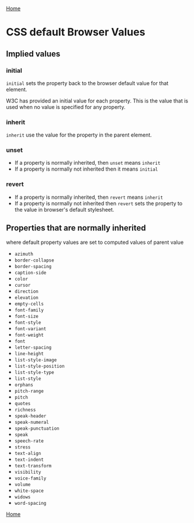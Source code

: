 [Home](./readme.md) 

# CSS default Browser Values

## Implied values

### initial

`initial` sets the property back to the browser default value for that element.

W3C has provided an initial value for each property. This is the value that is used when no value is specified for any property.

### inherit

`inherit` use the value for the property in the parent element.

### unset

* If a property is normally inherited, then `unset` means `inherit`
* If a property is normally not inherited then it means `initial`

### revert

* If a property is normally inherited, then `revert` means `inherit`
* If a property is normally not inherited then `revert` sets the property to the value in browser's default stylesheet.


## Properties that are normally inherited

where default property values are set to computed values of parent value

* `azimuth`
* `border-collapse`
* `border-spacing`
* `caption-side`
* `color`
* `cursor`
* `direction`
* `elevation`
* `empty-cells`
* `font-family`
* `font-size`
* `font-style`
* `font-variant`
* `font-weight`
* `font`
* `letter-spacing`
* `line-height`
* `list-style-image`
* `list-style-position`
* `list-style-type`
* `list-style`
* `orphans`
* `pitch-range`
* `pitch`
* `quotes`
* `richness`
* `speak-header`
* `speak-numeral`
* `speak-punctuation`
* `speak`
* `speech-rate`
* `stress`
* `text-align`
* `text-indent`
* `text-transform`
* `visibility`
* `voice-family`
* `volume`
* `white-space`
* `widows`
* `word-spacing`


[Home](./readme.md)
